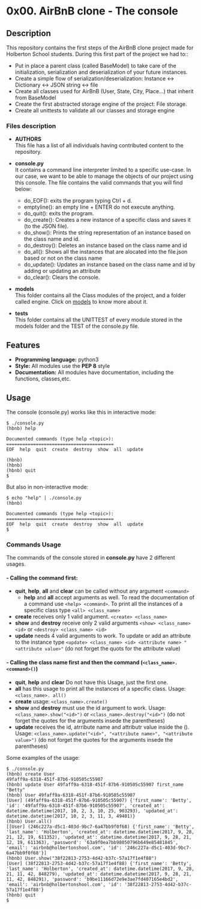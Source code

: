 # 0x00. AirBnB clone - The console

## Description

This repository contains the first steps of the AirBnB clone project made for Holberton School students.
During this first part of the project we had to::
- Put in place a parent class (called BaseModel) to take care of the initialization, serialization and deserialization of your future instances.
- Create a simple flow of serialization/deserialization: Instance <-> Dictionary <-> JSON string <-> file
- Create all classes used for AirBnB (User, State, City, Place…) that inherit from BaseModel
- Create the first abstracted storage engine of the project: File storage.
- Create all unittests to validate all our classes and storage engine


### Files description

- **AUTHORS**  
 This file has a list of all individuals having contributed content to the repository. 

- **console.py**  
It contains a command line interpreter limited to a specific use-case. In our case, we want to be able to manage the objects of our project using this console.
The file contains the valid commands that you will find below:
  - do_EOF(): exits the program typing Ctrl + d.
  - emptyline(): an empty line + ENTER do not execute anything.
  - do_quit(): exits the program.
  - do_create(): Creates a new instance of a specific class and saves it (to the JSON file).
  - do_show(): Prints the string representation of an instance based on the class name and id.
  - do_destroy(): Deletes an instance based on the class name and id
  - do_all(): Shows all the instances that are alocated into the file.json based or not on the class name
  - do_update(): Updates an instance based on the class name and id by adding or updating an attribute
  - do_clear(): Clears the console.
 
- **models**  
This folder contains all the Class modules of the project, and a folder called engine. Click on [models](https://github.com/williamzborja/AirBnB_clone/tree/main/models) to know more about it.

- **tests**  
This folder contains all the UNITTEST of every module stored in the models folder and the TEST of the console.py file.


## Features

- **Programming language:** python3
- **Style:** All modules use the **PEP 8** style
- **Documentation:** All modules have documentation, including the functions, classes,etc.


## Usage

The console (console.py) works like this in interactive mode:
```
$ ./console.py
(hbnb) help

Documented commands (type help <topic>):
========================================
EOF  help  quit  create  destroy  show  all  update

(hbnb)
(hbnb)
(hbnb) quit
$
```

But also in non-interactive mode:
```
$ echo "help" | ./console.py
(hbnb)

Documented commands (type help <topic>):
========================================
EOF  help  quit  create  destroy  show  all  update
$
```

### Commands Usage

The commands of the console stored in **console.py** have 2 different usages.

#### - Calling the command first:
  - **quit**, **help**, **all** and **clear** can be called without any argument `<command>`
    - **help** and **all** accept arguments as well.
      To read the documentation of a command use `<help> <command>`.
      To print all the instances of a specific class type `<all> <class_name>`
  - **create** receives only 1 valid argument. `<create> <class_name>`
  - **show** and **destroy** receive only 2 valid arguments `<show> <class_name> <id>` or `<destroy> <class_name> <id>`
  - **update** needs 4 valid arguments to work. To update or add an attribute to the instance type `<update> <class_name> <id> <attribute name> "<attribute value>"` (do not forget the quots for the attribute value)

#### - Calling the class name first and then the command (`<class_name>.<command>()`)

- **quit**, **help** and **clear** Do not have this Usage, just the first one.
- **all** has this usage to print all the instances of a specific class. Usage: `<class_name>. all()`
- **create** usage: `<class_name>.create()`
- **show** and **destroy** must use the id argument to work. Usage: `<class_name>.show("<id>")` or `<class_name>.destroy("<id>")` (do not forget the quotes for the arguments insede the parentheses)
- **update** receives the id, atrribute name and attributr value inside the (). Usage: `<class_name>.update("<id>", "<attribute name>", "<attribute value>")` (do not forget the quotes for the arguments insede the parentheses)

Some examples of the usage:
```
$ ./console.py
(hbnb) create User
49faff9a-6318-451f-87b6-910505c55907
(hbnb) update User 49faff9a-6318-451f-87b6-910505c55907 first_name "Betty"
(hbnb) User 49faff9a-6318-451f-87b6-910505c55907
[User] (49faff9a-6318-451f-87b6-910505c55907) {'first_name': 'Betty', 'id': '49faff9a-6318-451f-87b6-910505c55907', 'created_at': datetime.datetime(2017, 10, 2, 3, 10, 25, 903293), 'updated_at': datetime.datetime(2017, 10, 2, 3, 11, 3, 49401)}
(hbnb) User.all()
[[User] (246c227a-d5c1-403d-9bc7-6a47bb9f0f68) {'first_name': 'Betty', 'last_name': 'Holberton', 'created_at': datetime.datetime(2017, 9, 28, 21, 12, 19, 611352), 'updated_at': datetime.datetime(2017, 9, 28, 21, 12, 19, 611363), 'password': '63a9f0ea7bb98050796b649e85481845', 'email': 'airbnb@holbertonshool.com', 'id': '246c227a-d5c1-403d-9bc7-6a47bb9f0f68'}]
(hbnb) User.show("38f22813-2753-4d42-b37c-57a17f1e4f88")
[User] (38f22813-2753-4d42-b37c-57a17f1e4f88) {'first_name': 'Betty', 'last_name': 'Holberton', 'created_at': datetime.datetime(2017, 9, 28, 21, 11, 42, 848279), 'updated_at': datetime.datetime(2017, 9, 28, 21, 11, 42, 848291), 'password': 'b9be11166d72e9e3ae7fd407165e4bd2', 'email': 'airbnb@holbertonshool.com', 'id': '38f22813-2753-4d42-b37c-57a17f1e4f88'}
(hbnb) quit
$
```
